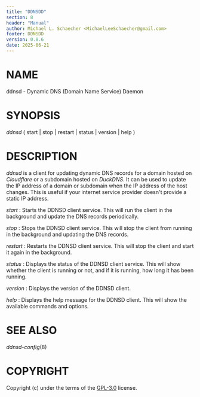 ```yaml
---
title: "DDNSDD"
section: 8
header: "Manual"
author: Michael L. Schaecher <MichaelLeeSchaecher@gmail.com>
footer: DDNSDD
version: 0.8.6
date: 2025-06-21
---
```


# NAME

ddnsd - Dynamic DNS (Domain Name Service) Daemon

# SYNOPSIS

_ddnsd_ ( start | stop | restart | status | version | help )

# DESCRIPTION

_ddnsd_ is a client for updating dynamic DNS records for a domain hosted on _Cloudflare_ or a subdomain hosted on _DuckDNS_. It can be used to update the IP address of a domain or subdomain when the IP address of the host changes. This is useful if your internet service provider doesn't provide a static IP address.

_start_
: Starts the DDNSD client service. This will run the client in the background and update the DNS records periodically.

_stop_
: Stops the DDNSD client service. This will stop the client from running in the background and updating the DNS records.

_restart_
: Restarts the DDNSD client service. This will stop the client and start it again in the background.

_status_
: Displays the status of the DDNSD client service. This will show whether the client is running or not, and if it is running, how long it has been running.

_version_
: Displays the version of the DDNSD client.

_help_
: Displays the help message for the DDNSD client. This will show the available commands and options.

# SEE ALSO

_ddnsd-config_(8)

# COPYRIGHT

Copyright (c) under the terms of the [GPL-3.0](https://www.gnu.org/licenses/gpl-3.0.en.html) license.
